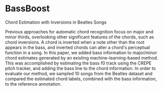 # BassBoost
Chord Estimation with Inversions in Beatles Songs


Previous approaches for automatic chord recognition focus on major and minor thirds, overlooking other significant features of the chords, such as chord inversions. A chord is inverted when a note other than the root appears in the bass, and inverted chords can alter a chord's perceptual function in a song. In this paper, we added bass information to major/minor chord estimates generated by an existing machine-learning-based method. This was accomplished by estimating the bass f0 track using the CREPE pitch tracker, and adding the bass line to the chord information.
In order to evaluate our method, we sampled 10 songs from the Beatles dataset and compared the estimated chord labels, combined with the bass information, to the reference annotation. 